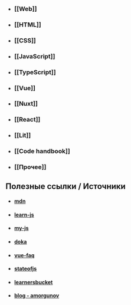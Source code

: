 - ### [[Web]]
- ### [[HTML]]
- ### [[CSS]]
- ### [[JavaScript]]
- ### [[TypeScript]]
- ### [[Vue]]
- ### [[Nuxt]]
- ### [[React]]
- ### [[Lit]]
- ### [[Code handbook]]
- ### [[Прочее]]

## Полезные ссылки / Источники
- #### [mdn](https://developer.mozilla.org/en-US/docs/Web/JavaScript/Reference/Iteration_protocols)
- #### [learn-js](https://learn.javascript.ru)
- #### [my-js](https://my-js.org/)
- #### [doka](https://doka.guide/js/)
- #### [vue-faq](https://vue-faq.org/ru/)
- #### [stateofjs](https://2022.stateofjs.com/ru-RU/)
- #### [learnersbucket](https://learnersbucket.com/)
- #### [blog - amorgunov](https://amorgunov.com/blog/)



